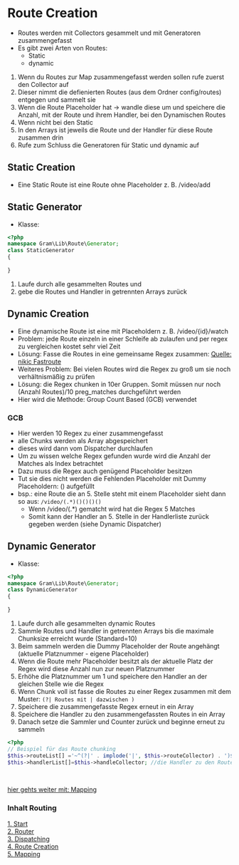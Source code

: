 # Route Creation
- Routes werden mit Collectors gesammelt und mit Generatoren zusammengefasst
- Es gibt zwei Arten von Routes:
	- Static
	- dynamic
1. Wenn du Routes zur Map zusammengefasst werden sollen rufe zuerst den Collector auf
2. Dieser nimmt die defienierten Routes (aus dem Ordner config/routes) entgegen und sammelt sie
3. Wenn die Route Placeholder hat -> wandle diese um und speichere die Anzahl, mit der Route und ihrem Handler, bei den Dynamischen Routes
4. Wenn nicht bei den Static
5. In den Arrays ist jeweils die Route und der Handler für diese Route zusammen drin
6. Rufe zum Schluss die Generatoren für Static und dynamic auf
## Static Creation
- Eine Static Route ist eine Route ohne Placeholder z. B. /video/add
## Static Generator
- Klasse: 
```php
<?php 
namespace Gram\Lib\Route\Generator;
class StaticGenerator
{
	
}
```
1. Laufe durch alle gesammelten Routes und 
2. gebe die Routes und Handler in getrennten Arrays zurück
## Dynamic Creation
- Eine dynamische Route ist eine mit Placeholdern z. B. /video/{id}/watch
- Problem: jede Route einzeln in einer Schleife ab zulaufen und per regex zu vergleichen kostet sehr viel Zeit
- Lösung: Fasse die Routes in eine gemeinsame Regex zusammen: [Quelle: nikic Fastroute](http://nikic.github.io/2014/02/18/Fast-request-routing-using-regular-expressions.html)
- Weiteres Problem: Bei vielen Routes wird die Regex zu groß um sie noch verhältnismäßig zu prüfen
- Lösung: die Regex chunken in 10er Gruppen. Somit müssen nur noch (Anzahl Routes)/10 preg_matches durchgeführt werden
- Hier wird die Methode: Group Count Based (GCB) verwendet
### GCB
- Hier werden 10 Regex zu einer zusammengefasst
- alle Chunks werden als Array abgespeichert
- dieses wird dann vom Dispatcher durchlaufen
- Um zu wissen welche Regex gefunden wurde wird die Anzahl der Matches als Index betrachtet
- Dazu muss die Regex auch genügend Placeholder besitzen
- Tut sie dies nicht werden die Fehlenden Placeholder mit Dummy Placeholdern: () aufgefüllt
- bsp.: eine Route die an 5. Stelle steht mit einem Placeholder sieht dann so aus: `/video/(.*)()()()()`
	- Wenn /video/(.*) gematcht wird hat die Regex 5 Matches
	- Somit kann der Handler an 5. Stelle in der Handlerliste zurück gegeben werden (siehe Dynamic Dispatcher)
## Dynamic Generator
- Klasse: 
```php
<?php 
namespace Gram\Lib\Route\Generator;
class DynamicGenerator
{
	
}
```
1. Laufe durch alle gesammelten dynamic Routes
2. Sammle Routes und Handler in getrennten Arrays bis die maximale Chunksize erreicht wurde (Standard=10)
3. Beim sammeln werden die Dummy Placeholder der Route angehängt (aktuelle Platznummer - eigene Placeholder)
4. Wenn die Route mehr Placeholder besitzt als der aktuelle Platz der Regex wird diese Anzahl nun zur neuen Platznummer
5. Erhöhe die Platznummer um 1 und speichere den Handler an der gleichen Stelle wie die Regex
6. Wenn Chunk voll ist fasse die Routes zu einer Regex zusammen mit dem Muster: ````(?| Routes mit | dazwischen )````
7. Speichere die zusammengefasste Regex erneut in ein Array
8. Speichere die Handler zu den zusammengefassten Routes in ein Array
9. Danach setze die Sammler und Counter zurück und beginne erneut zu sammeln

````php
<?php
// Beispiel für das Route chunking
$this->routeList[] ='~^(?|' . implode('|', $this->routeCollector) . ')$~x';	//die gemeinsame Regex
$this->handlerList[]=$this->handleCollector; //die Handler zu den Routes
````

<br>

[hier gehts weiter mit: Mapping](routemapping.md)

### Inhalt Routing
[1. Start](index.md) <br>
[2. Router](router.md) <br>
[3. Dispatching](dispatching.md) <br>
[4. Route Creation](routeCreation.md) <br>
[5. Mapping](routemapping.md)
